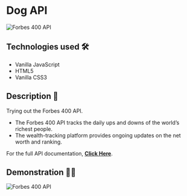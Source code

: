 # Dog API

<img src="https://i.imgur.com/UJvLEKE.png" alt="Forbes 400 API">

## Technologies used 🛠️
* Vanilla JavaScript
* HTML5
* Vanilla CSS3

## Description 📝
Trying out the Forbes 400 API.
- The Forbes 400 API tracks the daily ups and downs of the world’s richest people.
- The wealth-tracking platform provides ongoing updates on the net worth and ranking.

For the full API documentation, <strong><a href="https://github.com/jesseokeya/Forbes400">Click Here</a></strong>.

## Demonstration 🤹‍♂️
<img src="https://s4.gifyu.com/images/ezgif-3-338141caf59e.gif" alt="Forbes 400 API">
